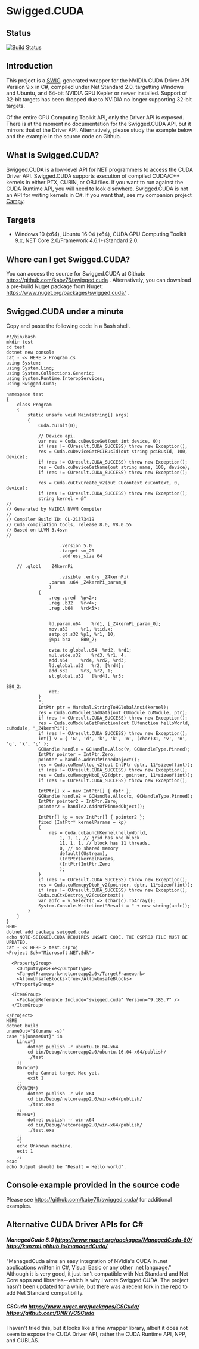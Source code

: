 # Swigged.CUDA

## Status
[![Build Status](https://travis-ci.org/kaby76/swigged.cuda.svg?branch=master)](https://travis-ci.org/kaby76/swigged.cuda)

## Introduction

This project is a [SWIG](http://swig.org)-generated wrapper for the NVIDIA CUDA Driver API Version 9.x in C#, compiled
under Net Standard 2.0, targetting Windows and Ubuntu, and 64-bit NVIDIA GPU Kepler or newer installed. Support of 32-bit targets
has been dropped due to NVIDIA no longer supporting 32-bit targets.

Of the entire GPU Computing Toolkit API, only the Driver API is exposed. There is at the moment no documentation
for the Swigged.CUDA API, but it mirrors that of the Driver API.
Alternatively, please study the example below and the example in the source code on Github.

## What is Swigged.CUDA?

Swigged.CUDA is a low-level API for NET programmers to
access the CUDA Driver API. Swigged.CUDA supports
execution of compiled CUDA/C++ kernels in either PTX, CUBIN, or OBJ files.
If you want to run against the
CUDA Runtime API, you will need to look elsewhere.
Swigged.CUDA is not an API for writing kernels in C#. If you want that,
see my companion project [Campy](http://campynet.com). 

## Targets

* Windows 10 (x64), Ubuntu 16.04 (x64), CUDA GPU Computing Toolkit 9.x,
NET Core 2.0/Framework 4.6.1+/Standard 2.0.

## Where can I get Swigged.CUDA?

You can access the source for Swigged.CUDA at Github: https://github.com/kaby76/swigged.cuda . Alternatively,
you can download a pre-build Nuget package from Nuget:  https://www.nuget.org/packages/swigged.cuda/ .


## Swigged.CUDA under a minute

Copy and paste the following code in a Bash shell.

~~~~
#!/bin/bash
mkdir test
cd test
dotnet new console
cat - << HERE > Program.cs
using System;
using System.Linq;
using System.Collections.Generic;
using System.Runtime.InteropServices;
using Swigged.Cuda;

namespace test
{
    class Program
    {
        static unsafe void Main(string[] args)
        {
            Cuda.cuInit(0);

            // Device api.
            var res = Cuda.cuDeviceGet(out int device, 0);
            if (res != CUresult.CUDA_SUCCESS) throw new Exception();
            res = Cuda.cuDeviceGetPCIBusId(out string pciBusId, 100, device);
            if (res != CUresult.CUDA_SUCCESS) throw new Exception();
            res = Cuda.cuDeviceGetName(out string name, 100, device);
            if (res != CUresult.CUDA_SUCCESS) throw new Exception();

            res = Cuda.cuCtxCreate_v2(out CUcontext cuContext, 0, device);
            if (res != CUresult.CUDA_SUCCESS) throw new Exception();
            string kernel = @"
//
// Generated by NVIDIA NVVM Compiler
//
// Compiler Build ID: CL-21373419
// Cuda compilation tools, release 8.0, V8.0.55
// Based on LLVM 3.4svn
//

                    .version 5.0
                    .target sm_20
                    .address_size 64

    // .globl   _Z4kernPi

                    .visible .entry _Z4kernPi(
                .param .u64 _Z4kernPi_param_0
                )
            {
                .reg .pred  %p<2>;
                .reg .b32   %r<4>;
                .reg .b64   %rd<5>;


                ld.param.u64    %rd1, [_Z4kernPi_param_0];
                mov.u32     %r1, %tid.x;
                setp.gt.s32 %p1, %r1, 10;
                @%p1 bra    BB0_2;

                cvta.to.global.u64  %rd2, %rd1;
                mul.wide.s32    %rd3, %r1, 4;
                add.s64     %rd4, %rd2, %rd3;
                ld.global.u32   %r2, [%rd4];
                add.s32     %r3, %r2, 1;
                st.global.u32   [%rd4], %r3;

BB0_2:
                ret;
            }
            ";
            IntPtr ptr = Marshal.StringToHGlobalAnsi(kernel);
            res = Cuda.cuModuleLoadData(out CUmodule cuModule, ptr);
            if (res != CUresult.CUDA_SUCCESS) throw new Exception();
            res = Cuda.cuModuleGetFunction(out CUfunction helloWorld, cuModule, "_Z4kernPi");
            if (res != CUresult.CUDA_SUCCESS) throw new Exception();
            int[] v = { 'G', 'd', 'k', 'k', 'n', (char)31, 'v', 'n', 'q', 'k', 'c' };
            GCHandle handle = GCHandle.Alloc(v, GCHandleType.Pinned);
            IntPtr pointer = IntPtr.Zero;
            pointer = handle.AddrOfPinnedObject();
            res = Cuda.cuMemAlloc_v2(out IntPtr dptr, 11*sizeof(int));
            if (res != CUresult.CUDA_SUCCESS) throw new Exception();
            res = Cuda.cuMemcpyHtoD_v2(dptr, pointer, 11*sizeof(int));
            if (res != CUresult.CUDA_SUCCESS) throw new Exception();

            IntPtr[] x = new IntPtr[] { dptr };
            GCHandle handle2 = GCHandle.Alloc(x, GCHandleType.Pinned);
            IntPtr pointer2 = IntPtr.Zero;
            pointer2 = handle2.AddrOfPinnedObject();

            IntPtr[] kp = new IntPtr[] { pointer2 };
            fixed (IntPtr* kernelParams = kp)
            {
                res = Cuda.cuLaunchKernel(helloWorld,
                    1, 1, 1, // grid has one block.
                    11, 1, 1, // block has 11 threads.
                    0, // no shared memory
                    default(CUstream),
                    (IntPtr)kernelParams,
                    (IntPtr)IntPtr.Zero
                    );
            }
            if (res != CUresult.CUDA_SUCCESS) throw new Exception();
            res = Cuda.cuMemcpyDtoH_v2(pointer, dptr, 11*sizeof(int));
            if (res != CUresult.CUDA_SUCCESS) throw new Exception();
            Cuda.cuCtxDestroy_v2(cuContext);
            var aofc = v.Select(c => (char)c).ToArray();
            System.Console.WriteLine("Result = " + new string(aofc));
        }
    }
}
HERE
dotnet add package swigged.cuda
echo NOTE-SEIGGED.CUDA REQUIRES UNSAFE CODE. THE CSPROJ FILE MUST BE UPDATED.
cat - << HERE > test.csproj
<Project Sdk="Microsoft.NET.Sdk">

  <PropertyGroup>
    <OutputType>Exe</OutputType>
    <TargetFramework>netcoreapp2.0</TargetFramework>
    <AllowUnsafeBlocks>true</AllowUnsafeBlocks>
  </PropertyGroup>

  <ItemGroup>
    <PackageReference Include="swigged.cuda" Version="9.185.7" />
  </ItemGroup>

</Project>
HERE
dotnet build
unameOut="$(uname -s)"
case "${unameOut}" in
    Linux*)
	    dotnet publish -r ubuntu.16.04-x64
	    cd bin/Debug/netcoreapp2.0/ubuntu.16.04-x64/publish/
        ./test
	;;
    Darwin*)
	    echo Cannot target Mac yet.
	    exit 1
	;;
    CYGWIN*)
	    dotnet publish -r win-x64
	    cd bin/Debug/netcoreapp2.0/win-x64/publish/
        ./test.exe
	;;
    MINGW*)
	    dotnet publish -r win-x64
	    cd bin/Debug/netcoreapp2.0/win-x64/publish/
        ./test.exe
	;;
    *)
	echo Unknown machine.
	exit 1
	;;
esac
echo Output should be "Result = Hello world".
~~~~

## Console example provided in the source code

Please see https://github.com/kaby76/swigged.cuda/ for
additional examples.


## Alternative CUDA Driver APIs for C#

##### ManagedCuda 8.0 https://www.nuget.org/packages/ManagedCuda-80/  http://kunzmi.github.io/managedCuda/


"ManagedCuda aims an easy integration of NVidia's CUDA in .net applications written in C#, Visual Basic or any other .net language."
Although it is very good, it just isn't compatible with Net Standard and Net Core apps and libraries--which is why
I wrote Swigged.CUDA. The project hasn't been updated for a while, but there was a recent fork in the repo
to add Net Standard compatibility.

##### CSCuda https://www.nuget.org/packages/CSCuda/  https://github.com/DNRY/CSCuda

I haven't tried this, but it looks like a fine wrapper library, albeit it does not seem to expose
the CUDA Driver API, rather the CUDA Runtime API, NPP, and CUBLAS.
